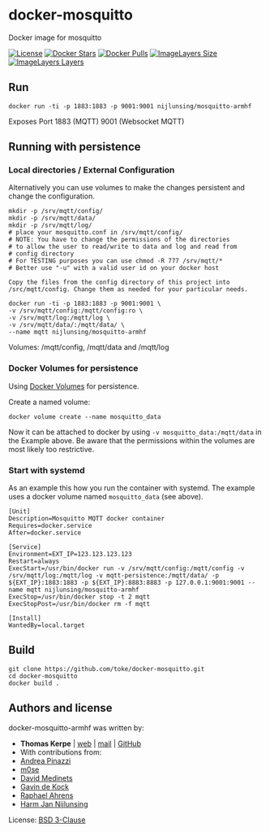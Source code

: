 docker-mosquitto
================

Docker image for mosquitto

[![License](https://img.shields.io/badge/license-MIT-blue.svg)](https://raw.githubusercontent.com/chadoe/docker-cleanup-volumes/master/LICENSE)
[![Docker Stars](https://img.shields.io/docker/stars/nijlunsing/mosquitto-armhf.svg)](https://hub.docker.com/r/nijlunsing/mosquitto-armhf/)
[![Docker Pulls](https://img.shields.io/docker/pulls/nijlunsing/mosquitto-armhf.svg)](https://hub.docker.com/r/nijlunsing/mosquitto-armhf/)
[![ImageLayers Size](https://img.shields.io/imagelayers/image-size/nijlunsing/mosquitto-armhf/latest.svg)](https://hub.docker.com/r/nijlunsing/mosquitto-armhf/)
[![ImageLayers Layers](https://img.shields.io/imagelayers/layers/nijlunsing/mosquitto-armhf/latest.svg)](https://hub.docker.com/r/nijlunsing/mosquitto-armhf/)

## Run

    docker run -ti -p 1883:1883 -p 9001:9001 nijlunsing/mosquitto-armhf

Exposes Port 1883 (MQTT) 9001 (Websocket MQTT)

## Running with persistence


### Local directories / External Configuration

Alternatively you can use volumes to make the changes
persistent and change the configuration.

    mkdir -p /srv/mqtt/config/
    mkdir -p /srv/mqtt/data/
    mkdir -p /srv/mqtt/log/
    # place your mosquitto.conf in /srv/mqtt/config/
    # NOTE: You have to change the permissions of the directories
    # to allow the user to read/write to data and log and read from
    # config directory
    # For TESTING purposes you can use chmod -R 777 /srv/mqtt/*
    # Better use "-u" with a valid user id on your docker host

    Copy the files from the config directory of this project into /src/mqtt/config. Change them as needed for your particular needs.

    docker run -ti -p 1883:1883 -p 9001:9001 \
    -v /srv/mqtt/config:/mqtt/config:ro \
    -v /srv/mqtt/log:/mqtt/log \
    -v /srv/mqtt/data/:/mqtt/data/ \
    --name mqtt nijlunsing/mosquitto-armhf

Volumes: /mqtt/config, /mqtt/data and /mqtt/log

### Docker Volumes for persistence

Using [Docker Volumes](https://docs.docker.com/engine/userguide/containers/dockervolumes/)
for persistence.

Create a named volume:

    docker volume create --name mosquitto_data

Now it can be attached to docker by using `-v mosquitto_data:/mqtt/data` in the
Example above. Be aware that the permissions within the volumes
are most likely too restrictive.

### Start with systemd

As an example this how you run the container with systemd.
The example uses a docker volume named `mosquitto_data` (see above).

    [Unit]
    Description=Mosquitto MQTT docker container
    Requires=docker.service
    After=docker.service

    [Service]
    Environment=EXT_IP=123.123.123.123
    Restart=always
    ExecStart=/usr/bin/docker run -v /srv/mqtt/config:/mqtt/config -v /srv/mqtt/log:/mqtt/log -v mqtt-persistence:/mqtt/data/ -p ${EXT_IP}:1883:1883 -p ${EXT_IP}:8883:8883 -p 127.0.0.1:9001:9001 --name mqtt nijlunsing/mosquitto-armhf
    ExecStop=/usr/bin/docker stop -t 2 mqtt
    ExecStopPost=/usr/bin/docker rm -f mqtt

    [Install]
    WantedBy=local.target


## Build

    git clone https://github.com/toke/docker-mosquitto.git
    cd docker-mosquitto
    docker build .

## Authors and license

docker-mosquitto-armhf was written by:

* **Thomas Kerpe** | [web](https://toke.de/) | [mail](mailto:web@toke.de) | [GitHub](https://github.com/toke/)
* With contributions from:
 * [Andrea Pinazzi](https://github.com/onip)
 * [m0se](https://github.com/m0se)
 * [David Medinets](https://github.com/medined)
 * [Gavin de Kock](https://github.com/gavindekock)
 * [Raphael Ahrens](https://github.com/tantSinnister)
 * [Harm Jan Nijlunsing](https://github.com/nijlunsing)

License: [BSD 3-Clause](https://tldrlegal.com/license/bsd-3-clause-license-%28revised%29)
